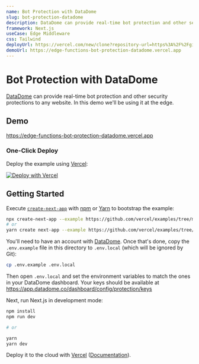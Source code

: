 ```yaml
---
name: Bot Protection with DataDome
slug: bot-protection-datadome
description: DataDome can provide real-time bot protection and other security protections to any website. In this template we'll be using it at the edge.
framework: Next.js
useCase: Edge Middleware
css: Tailwind
deployUrl: https://vercel.com/new/clone?repository-url=https%3A%2F%2Fgithub.com%2Fvercel-customer-feedback%2Fedge-middleware%2Ftree%2Fmain%2Fexamples%2Fbot-protection-datadome&env=NEXT_PUBLIC_DATADOME_CLIENT_KEY,DATADOME_SERVER_KEY&project-name=bot-protection-datadome&repository-name=bot-protection-datadome
demoUrl: https://edge-functions-bot-protection-datadome.vercel.app
---
```


# Bot Protection with DataDome

[DataDome](https://datadome.co/) can provide real-time bot protection and other security protections to any website. In this demo we'll be using it at the edge.

## Demo

https://edge-functions-bot-protection-datadome.vercel.app

### One-Click Deploy

Deploy the example using [Vercel](https://vercel.com?utm_source=github&utm_medium=readme):

[![Deploy with Vercel](https://vercel.com/button)](https://vercel.com/new/clone?repository-url=https%3A%2F%2Fgithub.com%2Fvercel-customer-feedback%2Fedge-middleware%2Ftree%2Fmain%2Fexamples%2Fbot-protection-datadome&env=NEXT_PUBLIC_DATADOME_CLIENT_KEY,DATADOME_SERVER_KEY&project-name=bot-protection-datadome&repository-name=bot-protection-datadome)

## Getting Started

Execute [`create-next-app`](https://github.com/vercel/next.js/tree/canary/packages/create-next-app) with [npm](https://docs.npmjs.com/cli/init) or [Yarn](https://yarnpkg.com/lang/en/docs/cli/create/) to bootstrap the example:

```bash
npx create-next-app --example https://github.com/vercel/examples/tree/main/edge-functions/bot-protection-datadome bot-protection-datadome
# or
yarn create next-app --example https://github.com/vercel/examples/tree/main/edge-functions/bot-protection-datadome bot-protection-datadome
```

You'll need to have an account with [DataDome](https://datadome.co/free-signup/). Once that's done, copy the `.env.example` file in this directory to `.env.local` (which will be ignored by Git):

```bash
cp .env.example .env.local
```

Then open `.env.local` and set the environment variables to match the ones in your DataDome dashboard. Your keys should be available at https://app.datadome.co/dashboard/config/protection/keys

Next, run Next.js in development mode:

```bash
npm install
npm run dev

# or

yarn
yarn dev
```

Deploy it to the cloud with [Vercel](https://vercel.com/new?utm_source=github&utm_medium=readme&utm_campaign=edge-middleware-eap) ([Documentation](https://nextjs.org/docs/deployment)).
